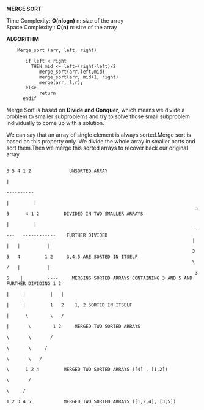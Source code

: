 **MERGE SORT**

Time Complexity: **O(nlogn)**  n: size of the array </br>
Space Complexity : **O(n)**   n: size of the array </br>

 **ALGORITHM**</br>
 
        Merge_sort (arr, left, right)
        
           if left < right                                                    
             THEN mid <= left+(right-left)/2
                merge_sort(arr,left,mid)
                merge_sort(arr, mid+1, right)
                merge(arr, l,r);
           else 
                return
          endif 

Merge Sort is based on **Divide and Conquer**, which means we divide a problem to smaller subproblems and try to solve those  small subproblem individually to come up with a solution.</br>

We can say that an array of single element is always sorted.Merge sort is based on this property only. We divide the whole array in smaller parts and sort them.Then we merge this sorted arrays to recover back our original array </br>
 
                                                                                                                                                     
                                                                          3 5 4 1 2              UNSORTED ARRAY
                                                                              |
                                                                          ----------
                                                                          |         |
                                                                         3 5      4 1 2         DIVIDED IN TWO SMALLER ARRAYS
                                                                          |         |
                                                                        -----   ------------    FURTHER DIVIDED
                                                                        |   |   |          |  
                                                                        3   5   4         1 2     3,4,5 ARE SORTED IN ITSELF
                                                                        \   /   |          |
                                                                         3 5    |         ----     MERGING SORTED ARRAYS CONTAINING 3 AND 5 AND FURTHER DIVIDING 1 2
                                                                          |     |         |   |
                                                                          |     |         1   2    1, 2 SORTED IN ITSELF
                                                                          |      \        \   /
                                                                          |       \        1 2     MERGED TWO SORTED ARRAYS
                                                                           \       \       /
                                                                            \       \     /
                                                                             \       \   /
                                                                              \      1 2 4         MERGED TWO SORTED ARRAYS ([4] , [1,2])
                                                                               \       /
                                                                                \     /
                                                                               1 2 3 4 5            MERGED TWO SORTED ARRAYS ([1,2,4], [3,5])

